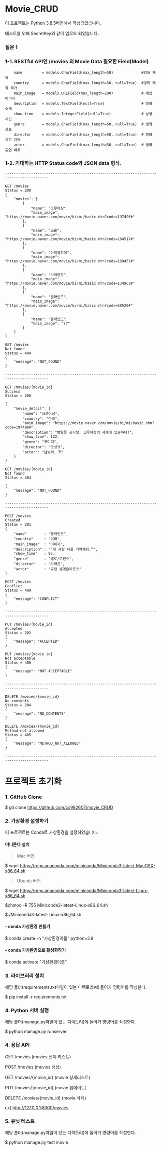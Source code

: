 # Movie_CRUD

이 프로젝트는 Python 3.8.5버전에서 작성되었습니다.

테스트를 위해 SecretKey와 같이 업로드 되었습니다.

### 질문 1 
### 1-1. RESTful API인 /movies 의 Movie Data 필요한 Field(Model)

```
    name         = models.CharField(max_length=50)             #영화 제목
    country      = models.CharField(max_length=50, null=True)  #영화 제작 국가
    main_image   = models.URLField(max_length=200)             # 메인 이미지
    description  = models.TextField(null=True)                 # 영화 소개
    show_time    = models.IntegerField(null=True)              # 상영 시간
    genre        = models.CharField(max_length=50, null=True)  # 영화 장르
    director     = models.CharField(max_length=50, null=True)  # 영화 제작 감독
    actor        = models.CharField(max_length=50, null=True)  # 영화 출연 배우

```

### 1-2. 기대하는 HTTP Status code와 JSON data 형식.

``` 
------------------------------------------------------------------------------------------

GET /movies
Status = 200 
{
    "movies": [
        {
            "name": "크루아상",
            "main_image": "https://movie.naver.com/movie/bi/mi/basic.nhn?code=197496#"
        },
        {
            "name": "소울",
            "main_image": "https://movie.naver.com/movie/bi/mi/basic.nhn?code=184517#"
        },
        {
            "name": "아이엠히어",
            "main_image": "https://movie.naver.com/movie/bi/mi/basic.nhn?code=189457#"
        },
        {
            "name": "라라랜드",
            "main_image": "https://movie.naver.com/movie/bi/mi/basic.nhn?code=134963#"
        },
        {
            "name": "블라인드",
            "main_image": "https://movie.naver.com/movie/bi/mi/basic.nhn?code=68520#"
        },
        {
            "name": "블라인드",
            "main_image": "??"
        }
    ]
}

GET /movies
Not found
Status = 404
{
    "message": "NOT_FOUND"
}

------------------------------------------------------------------------------------------

GET /movies/{movie_id}
Success
Status = 200

{
    "movie_detail": {
        "name": "크루아상",
        "country": "한국",
        "main_image": "https://movie.naver.com/movie/bi/mi/basic.nhn?code=197496#",
        "description": "빵알못 공시생, 크루아상의 세계에 입문하다!",
        "show_time": 122,
        "genre": "코미디",
        "director": "조성규",
        "actor": "남보라, 혁"
    }
}

GET /movies/{movie_id}
Not found
Status = 404

{
    "message": "NOT_FOUND"
}

------------------------------------------------------------------------------------------

POST /movies
Created
Status = 201
{
    "name"        : "블라인드",
    "country"     : "미국",
    "main_image"  : "이미지",
    "description" : "“내 사랑 나를 기억해줘.”",
    "show_time"   : 95,
    "genre"       : "멜로/로맨스",
    "director"    : "타마르",
    "actor"       : "요런 셀데슬라흐츠"
}

POST /movies
Conflict
Status = 409
{
    "message": "CONFLICT"
}

------------------------------------------------------------------------------------------

PUT /movies/{movie_id}
Accepted
Status = 202
{
    "message": "ACCEPTED"
}

PUT /movies/{movie_id}
Not acceptable
Status = 406
{
    "message": "NOT_ACCEPTABLE"
}

------------------------------------------------------------------------------------------

DELETE /movies/{movie_id}
No contents 
Status = 204
{
    "message": "NO_CONTENTS"
}

DELETE /movies/{movie_id}
Method not allowed 
Status = 405
{
    "message": "METHOD_NOT_ALLOWED"
}

------------------------------------------------------------------------------------------
```

# 프로젝트 초기화 
### 1. GitHub Clone 
$ git clone https://github.com/cs982607/movie_CRUD

### 2. 가상환경 설정하기 
이 프로젝트는 Conda로 가상환경을 설정하였습니다.

#### 미니콘다 설치
>Mac 버전

$ wget https://repo.anaconda.com/miniconda/Miniconda3-latest-MacOSX-x86_64.sh

>Ubuntu 버전

$ wget https://repo.anaconda.com/miniconda/Miniconda3-latest-Linux-x86_64.sh

$chmod -R 755 Miniconda3-latest-Linux-x86_64.sh

$./Miniconda3-latest-Linux-x86_64.sh

#### - conda 가상환경 만들기
$ conda create -n "가상환경이름" python=3.8

#### - conda 가상환경으로 활성화하기
$ conda activate "가상환경이름"

### 3. 라이브러리 설치

해당 폴더(requirements.txt파일이 있는 디렉토리)에 들어가 명령어를 작성한다.

$ pip install -r requirements.txt

### 4. Python 서버 실행

해당 폴더(manage.py파일이 있는 디렉토리)에 들어가 명령어를 작성한다.

$ python manage.py runserver

### 4. 응답 API

GET  /movies (movies 전체 리스트)

POST /movies (movies 생성)

GET /movies/{movie_id} (movie 상세리스트)

PUT /movies/{movie_id} (movie 업데이트)

DELETE /movies/{movie_id} (movie 삭제)

ex) http://127.0.0.1:8000/movies

### 5. 유닛 테스트

해당 폴더(manage.py파일이 있는 디렉토리)에 들어가 명령어를 작성한다.

$ python manage.py test movie


